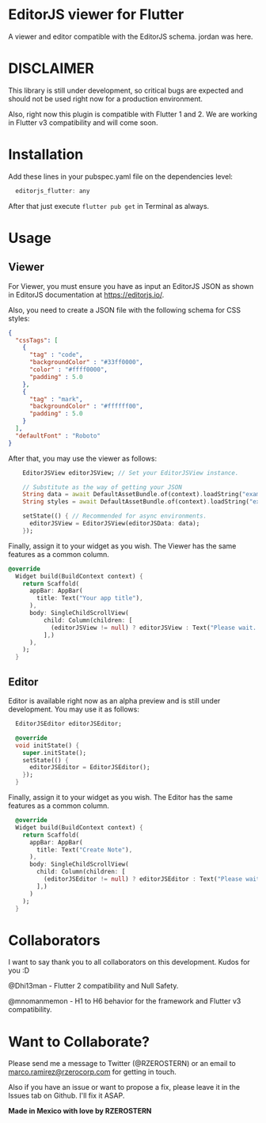 # EditorJS viewer for Flutter

A viewer and editor compatible with the EditorJS schema. jordan was here.

# DISCLAIMER
This library is still under development, so critical bugs are expected and should not be used right now for a production environment.

Also, right now this plugin is compatible with Flutter 1 and 2. We are working in Flutter v3 compatibility and will come soon.

# Installation

Add these lines in your pubspec.yaml file on the dependencies level:

```dart
  editorjs_flutter: any
```

After that just execute ```flutter pub get``` in Terminal as always.

# Usage

## Viewer
For Viewer, you must ensure you have as input an EditorJS JSON as shown in EditorJS documentation at https://editorjs.io/. 

Also, you need to create a JSON file with the following schema for CSS styles:
```json
{
  "cssTags": [
    {
      "tag" : "code",
      "backgroundColor" : "#33ff0000",
      "color" : "#ffff0000",
      "padding" : 5.0
    },
    {
      "tag" : "mark",
      "backgroundColor" : "#ffffff00",
      "padding" : 5.0
    }
  ],
  "defaultFont" : "Roboto"
}
```

After that, you may use the viewer as follows:

```dart
    EditorJSView editorJSView; // Set your EditorJSView instance.

    // Substitute as the way of getting your JSON
    String data = await DefaultAssetBundle.of(context).loadString("example_asset/example.json");
    String styles = await DefaultAssetBundle.of(context).loadString("example_asset/editorjsstyles.json");

    setState(() { // Recommended for async environments.
      editorJSView = EditorJSView(editorJSData: data);
    });
```

Finally, assign it to your widget as you wish. The Viewer has the same features as a common column.

```dart
@override
  Widget build(BuildContext context) {
    return Scaffold(
      appBar: AppBar(
        title: Text("Your app title"),
      ),
      body: SingleChildScrollView(
          child: Column(children: [
            (editorJSView != null) ? editorJSView : Text("Please wait...")
          ],)
      ),
    );
  }
```

## Editor
Editor is available right now as an alpha preview and is still under development.
You may use it as follows:
```dart
  EditorJSEditor editorJSEditor; 

  @override
  void initState() {
    super.initState();
    setState(() {
      editorJSEditor = EditorJSEditor();
    });
  }
```

Finally, assign it to your widget as you wish. The Editor has the same features as a common column.

```dart
  @override
  Widget build(BuildContext context) {
    return Scaffold(
      appBar: AppBar(
        title: Text("Create Note"),
      ),
      body: SingleChildScrollView(
        child: Column(children: [
          (editorJSEditor != null) ? editorJSEditor : Text("Please wait")
        ],)
      )
    );
  }
```
# Collaborators
I want to say thank you to all collaborators on this development. Kudos for you :D

@Dhi13man - Flutter 2 compatibility and Null Safety.

@mnomanmemon - H1 to H6 behavior for the framework and Flutter v3 compatibility.

# Want to Collaborate?
Please send me a message to Twitter (@RZEROSTERN) or an email to marco.ramirez@rzerocorp.com for getting in touch.

Also if you have an issue or want to propose a fix, please leave it in the Issues tab on Github. I'll fix it ASAP.

**Made in Mexico with love by RZEROSTERN**
